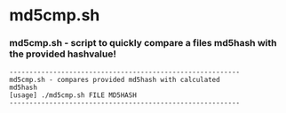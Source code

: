 <h1>md5cmp.sh</h1>
<p><h3>
md5cmp.sh - script to quickly compare a files md5hash with the provided hashvalue!
</h3></p>

<code>----------------------------------------------------------</code><br />
<code>md5cmp.sh - compares provided md5hash with calculated md5hash</code><br />
<code>[usage] ./md5cmp.sh FILE MD5HASH</code><br />
<code>----------------------------------------------------------</code><br />
